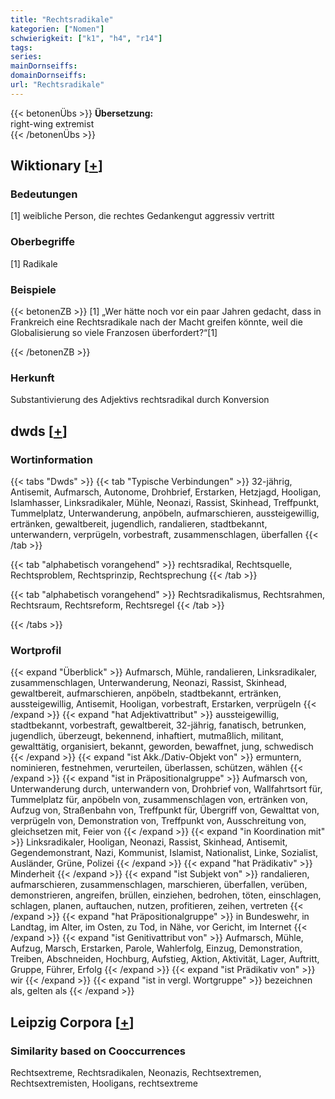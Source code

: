 ```yaml
---
title: "Rechtsradikale"
kategorien: ["Nomen"]
schwierigkeit: ["k1", "h4", "r14"]
tags:
series:
mainDornseiffs:
domainDornseiffs:
url: "Rechtsradikale"
---
```


{{< betonenÜbs >}}
**Übersetzung:**  
right-wing extremist  
{{< /betonenÜbs >}}

## Wiktionary [[+](https://de.wiktionary.org/wiki/Rechtsradikale)]

### Bedeutungen
[1] weibliche Person, die rechtes Gedankengut aggressiv vertritt  

### Oberbegriffe
[1] Radikale  

### Beispiele
{{< betonenZB >}}
[1] „Wer hätte noch vor ein paar Jahren gedacht, dass in Frankreich eine Rechtsradikale nach der Macht greifen könnte, weil die Globalisierung so viele Franzosen überfordert?“[1]  

{{< /betonenZB >}}
### Herkunft
Substantivierung des Adjektivs rechtsradikal durch Konversion  



## dwds [[+](https://www.dwds.de/wb/Rechtsradikale)]

### Wortinformation
{{< tabs "Dwds" >}}
{{< tab "Typische Verbindungen" >}}
32-jährig, Antisemit, Aufmarsch, Autonome, Drohbrief, Erstarken, Hetzjagd, Hooligan, Islamhasser, Linksradikaler, Mühle, Neonazi, Rassist, Skinhead, Treffpunkt, Tummelplatz, Unterwanderung, anpöbeln, aufmarschieren, aussteigewillig, ertränken, gewaltbereit, jugendlich, randalieren, stadtbekannt, unterwandern, verprügeln, vorbestraft, zusammenschlagen, überfallen
{{< /tab >}}

{{< tab "alphabetisch vorangehend" >}}
rechtsradikal, Rechtsquelle, Rechtsproblem, Rechtsprinzip, Rechtsprechung
{{< /tab >}}

{{< tab "alphabetisch vorangehend" >}}
Rechtsradikalismus, Rechtsrahmen, Rechtsraum, Rechtsreform, Rechtsregel
{{< /tab >}}

{{< /tabs >}}

### Wortprofil
{{< expand "Überblick" >}} Aufmarsch, Mühle, randalieren, Linksradikaler, zusammenschlagen, Unterwanderung, Neonazi, Rassist, Skinhead, gewaltbereit, aufmarschieren, anpöbeln, stadtbekannt, ertränken, aussteigewillig, Antisemit, Hooligan, vorbestraft, Erstarken, verprügeln {{< /expand >}}
{{< expand "hat Adjektivattribut" >}} aussteigewillig, stadtbekannt, vorbestraft, gewaltbereit, 32-jährig, fanatisch, betrunken, jugendlich, überzeugt, bekennend, inhaftiert, mutmaßlich, militant, gewalttätig, organisiert, bekannt, geworden, bewaffnet, jung, schwedisch {{< /expand >}}
{{< expand "ist Akk./Dativ-Objekt von" >}} ermuntern, nominieren, festnehmen, verurteilen, überlassen, schützen, wählen {{< /expand >}}
{{< expand "ist in Präpositionalgruppe" >}} Aufmarsch von, Unterwanderung durch, unterwandern von, Drohbrief von, Wallfahrtsort für, Tummelplatz für, anpöbeln von, zusammenschlagen von, ertränken von, Aufzug von, Straßenbahn von, Treffpunkt für, Übergriff von, Gewalttat von, verprügeln von, Demonstration von, Treffpunkt von, Ausschreitung von, gleichsetzen mit, Feier von {{< /expand >}}
{{< expand "in Koordination mit" >}} Linksradikaler, Hooligan, Neonazi, Rassist, Skinhead, Antisemit, Gegendemonstrant, Nazi, Kommunist, Islamist, Nationalist, Linke, Sozialist, Ausländer, Grüne, Polizei {{< /expand >}}
{{< expand "hat Prädikativ" >}} Minderheit {{< /expand >}}
{{< expand "ist Subjekt von" >}} randalieren, aufmarschieren, zusammenschlagen, marschieren, überfallen, verüben, demonstrieren, angreifen, brüllen, einziehen, bedrohen, töten, einschlagen, schlagen, planen, auftauchen, nutzen, profitieren, zeihen, vertreten {{< /expand >}}
{{< expand "hat Präpositionalgruppe" >}} in Bundeswehr, in Landtag, im Alter, im Osten, zu Tod, in Nähe, vor Gericht, im Internet {{< /expand >}}
{{< expand "ist Genitivattribut von" >}} Aufmarsch, Mühle, Aufzug, Marsch, Erstarken, Parole, Wahlerfolg, Einzug, Demonstration, Treiben, Abschneiden, Hochburg, Aufstieg, Aktion, Aktivität, Lager, Auftritt, Gruppe, Führer, Erfolg {{< /expand >}}
{{< expand "ist Prädikativ von" >}} wir {{< /expand >}}
{{< expand "ist in vergl. Wortgruppe" >}} bezeichnen als, gelten als {{< /expand >}}

## Leipzig Corpora [[+](https://corpora.uni-leipzig.de/en/res?word=Rechtsradikale&corpusId=deu_newscrawl-public_2018)]


### Similarity based on Cooccurrences
Rechtsextreme, Rechtsradikalen, Neonazis, Rechtsextremen, Rechtsextremisten, Hooligans, rechtsextreme

